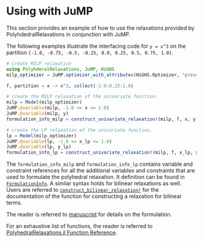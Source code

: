 Using with JuMP
===============

This section provides an example of how to use the relaxations provided by PolyhdedralRelaxations in conjunction with JuMP.


The following examples illustrate the interfacing code for ``y = x^3`` on the partition ``[-1.0, -0.75, -0.5, -0.25, 0.0, 0.25, 0.5, 0.75, 1.0]``. 

```julia 
# Create MILP relaxation 
using PolyhderalRelaxations, JuMP, HiGHS
milp_optimizer = JuMP.optimizer_with_attributes(HiGHS.Optimizer, "presolve" => "on")

f, partition = x -> x^3, collect(-1.0:0.25:1.0)

# create the MILP relaxation of the univariate function.
milp = Model(milp_optimizer)
JuMP.@variable(milp, -1.0 <= x <= 1.0)
JuMP.@variable(milp, y)
formulation_info_milp = construct_univariate_relaxation!(milp, f, x, y, partition, true)

# create the LP relaxation of the univariate function.
lp = Model(milp_optimizer)
JuMP.@variable(lp, -1.0 <= x_lp <= 1.0)
JuMP.@variable(lp, y_lp)
formulation_info_lp = construct_univariate_relaxation!(milp, f, x_lp, y_lp, partition, false)
```

The `formulation_info_milp` and `formulation_info_lp` contains variable and constraint references for all the additional variables and constraints that are used to formulate the polyhedral relaxation. It definition can be found in [`FormulationInfo`](@ref). A similar syntax holds for bilinear relaxations as well. Users are referred to [`construct_bilinear_relaxation!`](@ref) for the documentation of the function for constructing a relaxation for bilinear terms.
 
The reader is referred to [manuscript](https://arxiv.org/abs/2005.13445) for details on the formulation.

For an exhaustive list of functions, the reader is referred to [PolyhedralRelaxations.jl Function Reference](@ref). 